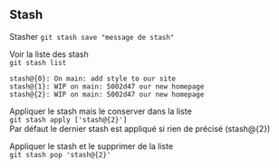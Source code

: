 ## Stash  

Stasher
`git stash save "message de stash"`  

Voir la liste des stash  
`git stash list`  

	stash@{0}: On main: add style to our site
	stash@{1}: WIP on main: 5002d47 our new homepage
	stash@{2}: WIP on main: 5002d47 our new homepage

Appliquer le stash mais le conserver dans la liste  
`git stash apply ['stash@{2}']`  
Par défaut le dernier stash est appliqué si rien de précisé (stash@{2})  

Appliquer le stash et le supprimer de la liste  
`git stash pop 'stash@{2}'`  
